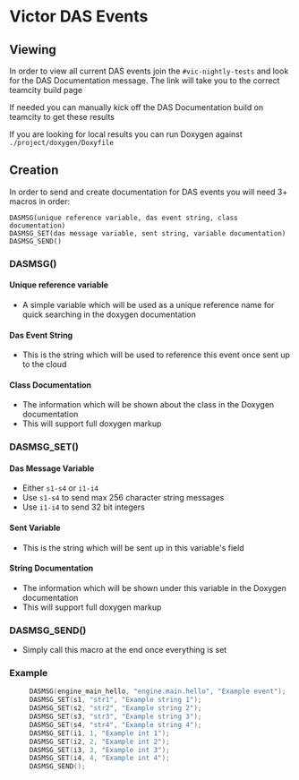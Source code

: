 # Victor DAS Events

## Viewing
In order to view all current DAS events join the `#vic-nightly-tests` and look for the DAS Documentation message.
The link will take you to the correct teamcity build page

If needed you can manually kick off the DAS Documentation build on teamcity to get these results

If you are looking for local results you can run Doxygen against `./project/doxygen/Doxyfile`

## Creation
In order to send and create documentation for DAS events you will need 3+ macros in order:
```
DASMSG(unique reference variable, das event string, class documentation)
DASMSG_SET(das message variable, sent string, variable documentation)
DASMSG_SEND()
```

### DASMSG()
#### Unique reference variable
  * A simple variable which will be used as a unique reference name for quick searching in the doxygen documentation

#### Das Event String
  * This is the string which will be used to reference this event once sent up to the cloud

#### Class Documentation
  * The information which will be shown about the class in the Doxygen documentation
  * This will support full doxygen markup

### DASMSG_SET()
#### Das Message Variable
  * Either `s1-s4` or `i1-i4`
  * Use `s1-s4` to send max 256 character string messages
  * Use `i1-i4` to send 32 bit integers

#### Sent Variable
  * This is the string which will be sent up in this variable's field

#### String Documentation
  * The information which will be shown under this variable in the Doxygen documentation
  * This will support full doxygen markup

### DASMSG_SEND()
  * Simply call this macro at the end once everything is set

### Example
```cpp
     DASMSG(engine_main_hello, "engine.main.hello", "Example event");
     DASMSG_SET(s1, "str1", "Example string 1");
     DASMSG_SET(s2, "str2", "Example string 2");
     DASMSG_SET(s3, "str3", "Example string 3");
     DASMSG_SET(s4, "str4", "Example string 4");
     DASMSG_SET(i1, 1, "Example int 1");
     DASMSG_SET(i2, 2, "Example int 2");
     DASMSG_SET(i3, 3, "Example int 3");
     DASMSG_SET(i4, 4, "Example int 4");
     DASMSG_SEND();
```
